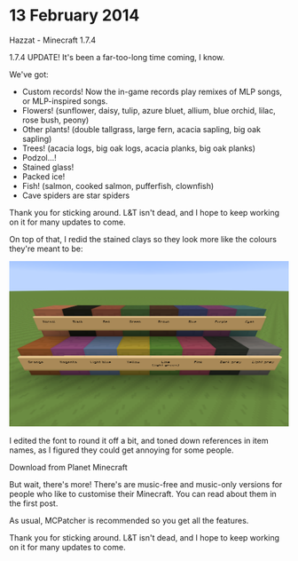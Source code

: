 # 13 February 2014
Hazzat - Minecraft 1.7.4

1.7.4 UPDATE! It's been a far-too-long time coming, I know.

We've got:
- Custom records! Now the in-game records play remixes of MLP songs, or MLP-inspired songs.
- Flowers! (sunflower, daisy, tulip, azure bluet, allium, blue orchid, lilac, rose bush, peony)
- Other plants! (double tallgrass, large fern, acacia sapling, big oak sapling)
- Trees! (acacia logs, big oak logs, acacia planks, big oak planks)
- Podzol...!
- Stained glass!
- Packed ice!
- Fish! (salmon, cooked salmon, pufferfish, clownfish)
- Cave spiders are star spiders

Thank you for sticking around. L&T isn't dead, and I hope to keep working on it for many updates to come.

On top of that, I redid the stained clays so they look more like the colours they're meant to be:

![Update Screenshot](../../images/6.png)

I edited the font to round it off a bit, and toned down references in item names, as I figured they could get annoying for some people.

Download from Planet Minecraft

But wait, there's more! There's are music-free and music-only versions for people who like to customise their Minecraft. You can read about them in the first post.

As usual, MCPatcher is recommended so you get all the features.

Thank you for sticking around. L&T isn't dead, and I hope to keep working on it for many updates to come.
